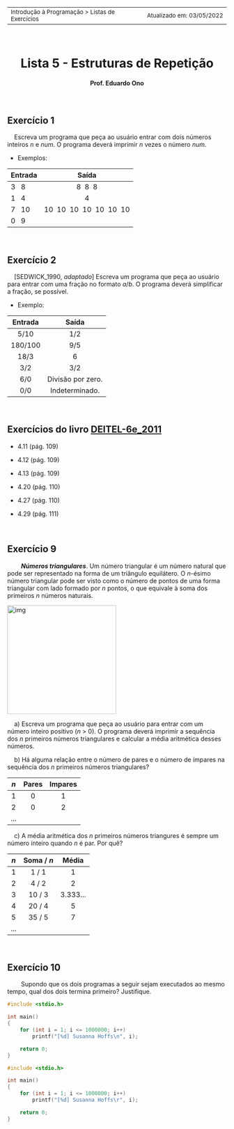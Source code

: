<table>
<tr>
<td align="left" width="8000">
    <small>Introdução à Programação > Listas de Exercícios</small>
</td>
<td align="right">
    <small>Atualizado&nbsp;em:&nbsp;03/05/2022</small>
</td>
</tr>
</table>

<br>

<h1 align="center">
Lista 5 - Estruturas de Repetição
</h1>
<h4 align="center">
Prof. Eduardo Ono
</h4>

<br>

## Exercício 1

&nbsp;&nbsp;&nbsp;&nbsp;Escreva um programa que peça ao usuário entrar com dois números inteiros _n_ e _num_. O programa deverá imprimir _n_ vezes o número _num_.

* Exemplos:

| Entrada | Saída |
| --- | :-: |
| 3 &nbsp; 8 | 8 &nbsp;8 &nbsp;8 
| 1 &nbsp; 4 | 4
| 7 &nbsp; 10 | 10 &nbsp;10 &nbsp;10 &nbsp;10 &nbsp;10 &nbsp;10 &nbsp;10
| 0 &nbsp; 9 | 

<br>

## Exercício 2

&nbsp;&nbsp;&nbsp;&nbsp;[SEDWICK_1990, _adaptado_] Escreva um programa que peça ao usuário para entrar com uma fração no formato _a_/_b_. O programa deverá simplificar a fração, se possível.

* Exemplo:

| Entrada | Saída |
| :-: | :-: |
| 5/10 | 1/2
| 180/100 | 9/5
| 18/3 | 6
| 3/2 | 3/2
| 6/0 | Divisão por zero.
| 0/0 | Indeterminado.

<br>

## Exercícios do livro [DEITEL-6e_2011]

* 4.11 (pág. 109)

* 4.12 (pág. 109)

* 4.13 (pág. 109) 

* 4.20 (pág. 110)

* 4.27 (pág. 110)

* 4.29 (pág. 111)

<br>

## Exercício 9

&nbsp;&nbsp;&nbsp;&nbsp;&nbsp;&nbsp;&nbsp;&nbsp;__*Números triangulares*__. Um número triangular é um número natural que pode ser representado na forma de um triângulo equilátero. O _n_-ésimo número triangular pode ser visto como o número de pontos de uma forma triangular com lado formado por _n_ pontos, o que equivale à soma dos primeiros _n_ números naturais.

<p aligh="center">
<img src="./figuras/numeros-triangulares.png" alt="img" width="250px">
</p>

&nbsp;&nbsp;&nbsp;&nbsp;a) Escreva um programa que peça ao usuário para entrar com um número inteiro positivo (_n_ > 0). O programa deverá imprimir a sequência dos _n_ primeiros números triangulares e calcular a média aritmética desses números.

&nbsp;&nbsp;&nbsp;&nbsp;b) Há alguma relação entre o número de pares e o número de ímpares na sequência dos _n_ primeiros números triangulares?

| _n_ | Pares | Impares |
| :-: | :-: | :-: |
| 1 | 0 | 1
| 2 | 0 | 2
| ...

&nbsp;&nbsp;&nbsp;&nbsp;c) A média aritmética dos _n_ primeiros números triangures é sempre um número inteiro quando _n_ é par. Por quê?

| _n_ | Soma / _n_ | Média |
| :-: | :-: | :-: |
| 1 | 1 / 1 | 1
| 2 | 4 / 2 | 2
| 3 | 10 / 3  | 3.333...
| 4 | 20 / 4 | 5
| 5 | 35 / 5 | 7
| ...

<br>

## Exercício 10

&nbsp;&nbsp;&nbsp;&nbsp;&nbsp;&nbsp;&nbsp;&nbsp;Supondo que os dois programas a seguir sejam executados ao mesmo tempo, qual dos dois termina primeiro? Justifique.

```c
#include <stdio.h>

int main()
{
    for (int i = 1; i <= 1000000; i++)
        printf("[%d] Susanna Hoffs\n", i);

    return 0;
}
```

```c
#include <stdio.h>

int main()
{
    for (int i = 1; i <= 1000000; i++)
        printf("[%d] Susanna Hoffs\r", i);

    return 0;
}
```

<br>

[DEITEL-6e_2011]: ../README.md#DEITEL-6e_2011
